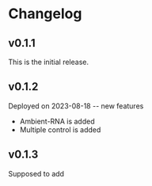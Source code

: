 # Changelog
## v0.1.1
This is the initial release.  
## v0.1.2
Deployed on  2023-08-18 -- new  features

-  Ambient-RNA is added
-  Multiple control is added  

## v0.1.3
Supposed to add